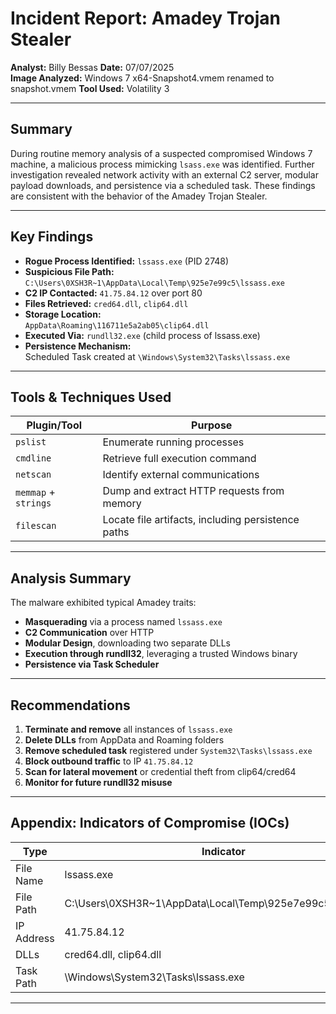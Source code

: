 
# Incident Report: Amadey Trojan Stealer

**Analyst:** Billy Bessas
**Date:** 07/07/2025  
**Image Analyzed:** Windows 7 x64-Snapshot4.vmem renamed to snapshot.vmem
**Tool Used:** Volatility 3

---

## Summary

During routine memory analysis of a suspected compromised Windows 7 machine, a malicious process mimicking `lsass.exe` was identified. Further investigation revealed network activity with an external C2 server, modular payload downloads, and persistence via a scheduled task. These findings are consistent with the behavior of the Amadey Trojan Stealer.

---

## Key Findings

- **Rogue Process Identified:** `lssass.exe` (PID 2748)
- **Suspicious File Path:**  
  `C:\Users\0XSH3R~1\AppData\Local\Temp\925e7e99c5\lssass.exe`
- **C2 IP Contacted:** `41.75.84.12` over port 80
- **Files Retrieved:** `cred64.dll`, `clip64.dll`
- **Storage Location:**  
  `AppData\Roaming\116711e5a2ab05\clip64.dll`
- **Executed Via:** `rundll32.exe` (child process of lssass.exe)
- **Persistence Mechanism:**  
  Scheduled Task created at `\Windows\System32\Tasks\lssass.exe`

---

## Tools & Techniques Used

| Plugin/Tool       | Purpose                                           |
|-------------------|---------------------------------------------------|
| `pslist`          | Enumerate running processes                       |
| `cmdline`         | Retrieve full execution command                   |
| `netscan`         | Identify external communications                  |
| `memmap` + `strings` | Dump and extract HTTP requests from memory    |
| `filescan`        | Locate file artifacts, including persistence paths|

---

## Analysis Summary

The malware exhibited typical Amadey traits:

- **Masquerading** via a process named `lssass.exe`
- **C2 Communication** over HTTP
- **Modular Design**, downloading two separate DLLs
- **Execution through rundll32**, leveraging a trusted Windows binary
- **Persistence via Task Scheduler**

---

## Recommendations

1. **Terminate and remove** all instances of `lssass.exe`
2. **Delete DLLs** from AppData and Roaming folders
3. **Remove scheduled task** registered under `System32\Tasks\lssass.exe`
4. **Block outbound traffic** to IP `41.75.84.12`
5. **Scan for lateral movement** or credential theft from clip64/cred64
6. **Monitor for future rundll32 misuse**

---

## Appendix: Indicators of Compromise (IOCs)

| Type        | Indicator                                                       |
|-------------|------------------------------------------------------------------|
| File Name   | lssass.exe                                                      |
| File Path   | C:\Users\0XSH3R~1\AppData\Local\Temp\925e7e99c5\lssass.exe       |
| IP Address  | 41.75.84.12                                                     |
| DLLs        | cred64.dll, clip64.dll                                          |
| Task Path   | \Windows\System32\Tasks\lssass.exe                               |

---
